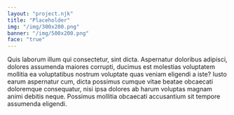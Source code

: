 ```yaml
---
layout: "project.njk"
title: "Placeholder"
img: "/img/300x200.png"
banner: "/img/500x200.png"
face: "true"
---
```

Quis laborum illum qui consectetur, sint dicta. Aspernatur doloribus adipisci, dolores assumenda maiores corrupti, ducimus est molestias voluptatem mollitia ea voluptatibus nostrum voluptate quas veniam eligendi a iste?
Iusto earum aspernatur cum, dicta possimus cumque vitae beatae obcaecati doloremque consequatur, nisi ipsa dolores ab harum voluptas magnam animi debitis neque. Possimus mollitia obcaecati accusantium sit tempore assumenda eligendi.